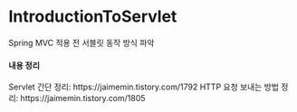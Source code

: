 # IntroductionToServlet

Spring MVC 적용 전 서블릿 동작 방식 파악
<h4>내용 정리</h4>
Servlet 간단 정리: https://jaimemin.tistory.com/1792
HTTP 요청 보내는 방법 정리: https://jaimemin.tistory.com/1805
